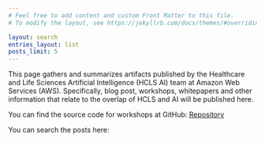 ```yaml
---
# Feel free to add content and custom Front Matter to this file.
# To modify the layout, see https://jekyllrb.com/docs/themes/#overriding-theme-defaults

layout: search
entries_layout: list
posts_limit: 5
---
```



This page gathers and summarizes artifacts published by the Healthcare and Life Sciences Artificial Intelligence (HCLS AI) team at Amazon Web Services (AWS). 
Specifically, blog post, workshops, whitepapers and other information that relate to the overlap of HCLS and AI will be published here. 

You can find the source code for workshops at GitHub:
[Repository](https://github.com/aws-samples/aws-healthcare-lifescience-ai-ml-sample-notebooks)

You can search the posts here:


